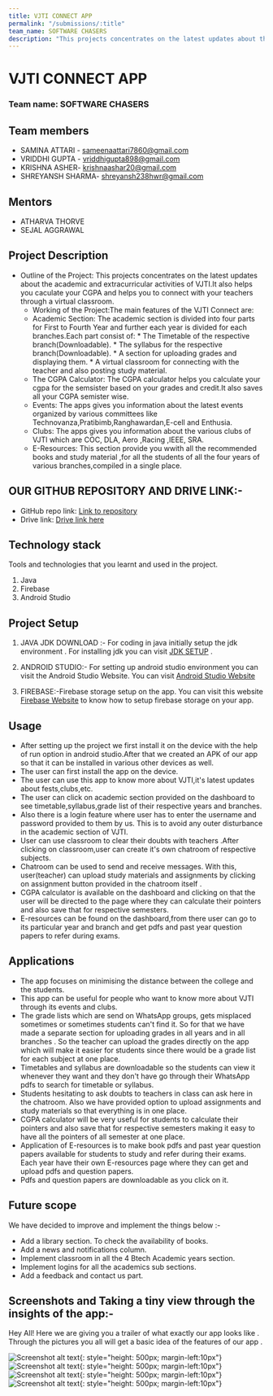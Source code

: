 ```yaml
---
title: VJTI CONNECT APP
permalink: "/submissions/:title"
team_name: SOFTWARE CHASERS
description: "This projects concentrates on the latest updates about the academic and extracurricular activities of VJTI. It also helps you caculate your CGPA and helps you to connect with your teachers through a virtual classroom."
---
```


# VJTI CONNECT APP

### Team name: SOFTWARE CHASERS

## Team members
* SAMINA ATTARI - sameenaattari7860@gmail.com
* VRIDDHI GUPTA - vriddhigupta898@gmail.com
* KRISHNA ASHER- krishnaashar20@gmail.com
* SHREYANSH SHARMA- shreyansh238hwr@gmail.com

## Mentors
* ATHARVA THORVE
* SEJAL AGGRAWAL 

## Project Description
* Outline of the Project: This projects concentrates on the latest updates about the academic and extracurricular activities of VJTI.It also helps you caculate your CGPA and helps you to connect with your teachers through a virtual classroom.
    * Working of the Project:The main features of the VJTI Connect are:
    * Academic Section: The academic section is divided into four parts for First to Fourth Year and further each year is divided for each branches.Each part consist of:
                        * The Timetable of the respective branch(Downloadable).
                        * The syllabus for the respective branch(Downloadable).
                        * A section for uploading grades and displaying them.
                        * A virtual classroom for connecting with the teacher and also posting study material.
    * The CGPA Calculator: The CGPA calculator helps you calculate your cgpa for the semsister based on your grades and credit.It also saves all your CGPA semister wise.
    * Events: The apps gives you information about the latest events organized by various committees like Technovanza,Pratibimb,Ranghawardan,E-cell and Enthusia.
    * Clubs: The apps gives you information about the various clubs of VJTI which are COC, DLA, Aero ,Racing ,IEEE, SRA.
    * E-Resources: This section provide you wwith all the recommended books and study material ,for all the students of all the four years of various branches,compiled in                         a single place.


               
                             
## OUR GITHUB REPOSITORY AND DRIVE LINK:-

* GitHub repo link: [Link to repository](https://github.com/Vriddhigupta/Software_Chasers)
* Drive link: [Drive link here](https://drive.google.com/folderview?id=1jqrn7RCPp6Mun4RtVmA5sA4o7uDrcnpA)

## Technology stack

Tools and technologies that you learnt and used in the project.

1. Java
2. Firebase
3. Android Studio

## Project Setup

1. JAVA JDK DOWNLOAD :-
For coding in java initially setup the jdk environment . For installing jdk you can visit [JDK SETUP](https://www.oracle.com/java/technologies/javase-downloads.html) .

2. ANDROID STUDIO:-
For setting up android studio  environment you can visit the Android Studio Website. You can visit [Android Studio Website](https://developer.android.com/studio)

3. FIREBASE:-Firebase storage setup on the app. You can visit this website [Firebase Website](https://androidjson.com/integrate-firebase-project-android-studio/) to know how to setup firebase storage on your app.

## Usage
* After setting up the project we first install it on the device with the help of run option in android studio.After that we created an APK of our app so that it can be installed in various other devices as well. 
* The user can first install the app on the device.
* The user can use this app to know more about VJTI,it's latest updates about fests,clubs,etc.
* The user can click on academic section provided on the dashboard to see timetable,syllabus,grade list of their respective years and branches.
* Also there is a login feature where user has to enter the username and password provided to them by us. This is to avoid any outer disturbance in the academic section of VJTI.
* User can use classroom to clear their doubts with teachers .After clicking on classroom,user can create it's own chatroom of respective subjects.
* Chatroom can be used to send and receive messages. With this, user(teacher) can upload study materials and assignments by clicking on assignment button provided in the chatroom itself .
* CGPA calculator is available on the dashboard and clicking on that the user will be directed to the page where they can calculate their pointers and also save that for respective semesters.
* E-resources can be found on the dashboard,from there user can go to its particular year and branch and get pdfs and past year question papers to refer during exams.

## Applications
* The app focuses on minimising the distance between the college and the students. 
* This app can be useful for people who want to know more about VJTI through its events and clubs. 
* The grade lists which are send on WhatsApp groups, gets misplaced sometimes or sometimes students can't find it. So for that we have made a separate section for uploading grades in all years and in all branches . So the teacher can upload the grades directly on the app which will make it easier for students since there would be a grade list for each subject at one place.
* Timetables and syllabus are downloadable so the students can view it whenever they want and they don't have go through their WhatsApp pdfs to search for timetable or syllabus.
* Students hesitating to ask doubts to teachers in class can ask here in the chatroom. Also we have provided option to upload assignments and study materials so that everything is in one place.
* CGPA calculator will be very useful for students to calculate their pointers and also save that for respective semesters making it easy to have all the pointers of all semester at one place.
* Application of E-resources is to make book pdfs and past year question papers available for students to study and refer during their exams. Each year have their own E-resources page where they can get and upload pdfs and question papers.
* Pdfs and question papers are downloadable as you click on it. 

## Future scope
We have decided to improve and implement the things below :-

* Add a library section. To check the availability of books.
* Add a news and notifications column. 
* Implement classroom in all the 4 Btech Academic years section. 
* Implement logins for all the academics sub sections.
* Add a feedback and contact us part.

## Screenshots and Taking a tiny view through the insights of the app:-
Hey All! Here we are giving you a trailer of what exactly our app looks like . Through the pictures you all will get a basic idea of the features of our app .


![Screenshot alt text](https://raw.githubusercontent.com/SaminaAttari786/myappsample/master/WhatsApp%20Image%202020-07-07%20at%2012.58.37%20(2).jpeg){: style="height: 500px; margin-left:10px"}
![Screenshot alt text](https://raw.githubusercontent.com/SaminaAttari786/myappsample/master/WhatsApp%20Image%202020-07-07%20at%2012.58.37%20(3).jpeg){: style="height: 500px; margin-left:10px"}
![Screenshot alt text](https://raw.githubusercontent.com/SaminaAttari786/myappsample/master/WhatsApp%20Image%202020-07-07%20at%2012.58.37%20(4).jpeg){: style="height: 500px; margin-left:10px"}
![Screenshot alt text](https://raw.githubusercontent.com/SaminaAttari786/myappsample/master/WhatsApp%20Image%202020-07-07%20at%2012.58.37%20(1).jpeg){: style="height: 500px; margin-left:10px"}


